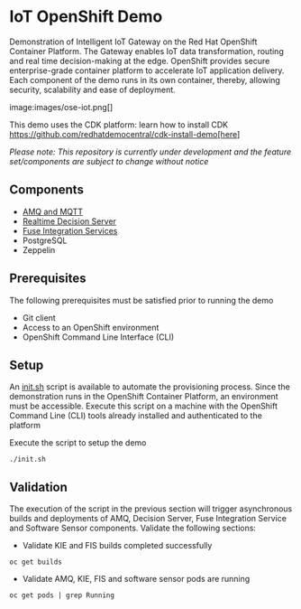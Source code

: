 IoT OpenShift Demo
===============

Demonstration of Intelligent IoT Gateway on the Red Hat OpenShift Container Platform. The Gateway enables IoT data transformation, routing and real time decision-making at the edge. OpenShift provides secure enterprise-grade container platform to accelerate IoT application delivery. Each component of the demo runs in its own container, thereby, allowing security, scalability and ease of deployment. 

image:images/ose-iot.png[]

This demo uses the CDK platform: learn how to install CDK https://github.com/redhatdemocentral/cdk-install-demo[here]

*Please note: This repository is currently under development and the feature set/components are subject to change without notice*

## Components

* [AMQ and MQTT](https://access.redhat.com/documentation/en/red-hat-xpaas/0/paged/red-hat-xpaas-a-mq-image/)
* [Realtime Decision Server](https://access.redhat.com/documentation/en/red-hat-xpaas/0/paged/red-hat-xpaas-a-mq-image/)
* [Fuse Integration Services](https://access.redhat.com/documentation/en/red-hat-xpaas/version-0/red-hat-xpaas-fuse-integration-services-image/)
* PostgreSQL
* Zeppelin

## Prerequisites

The following prerequisites must be satisfied prior to running the demo

* Git client
* Access to an OpenShift environment
* OpenShift Command Line Interface (CLI)

## Setup

An [init.sh](init.sh) script is available to automate the provisioning process. Since the demonstration runs in the OpenShift Container Platform, an environment must be accessible. Execute this script on a machine with the OpenShift Command Line (CLI) tools already installed and authenticated to the platform

Execute the script to setup the demo

```
./init.sh
```

## Validation

The execution of the script in the previous section will trigger asynchronous builds and deployments of AMQ, Decision Server, Fuse Integration Service and Software Sensor components. Validate the following sections:

* Validate KIE and FIS builds completed successfully

```
oc get builds
```

* Validate AMQ, KIE, FIS and software sensor pods are running

```
oc get pods | grep Running
```
